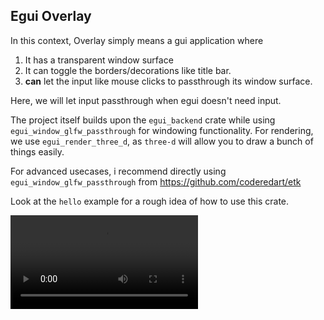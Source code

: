 ## Egui Overlay
In this context, Overlay simply means a gui application where
1. It has a transparent window surface
2. It can toggle the borders/decorations like title bar.
3. **can** let the input like mouse clicks to passthrough its window surface.

Here, we will let input passthrough when egui doesn't need input. 

The project itself builds upon the `egui_backend` crate while using `egui_window_glfw_passthrough` for windowing functionality. 
For rendering, we use `egui_render_three_d`, as `three-d` will allow you to draw a bunch of things easily. 

For advanced usecases, i recommend directly using `egui_window_glfw_passthrough` from https://github.com/coderedart/etk

Look at the `hello` example for a rough idea of how to use this crate.

![](example.mp4)